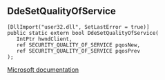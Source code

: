 ## DdeSetQualityOfService

```
[DllImport("user32.dll", SetLastError = true)]
public static extern bool DdeSetQualityOfService(
   IntPtr hwndClient,
   ref SECURITY_QUALITY_OF_SERVICE pqosNew,
   ref SECURITY_QUALITY_OF_SERVICE pqosPrev
);
```

[Microsoft documentation](https://docs.microsoft.com/en-us/windows/win32/api/winuser/nf-winuser-ddesetqualityofservice)
